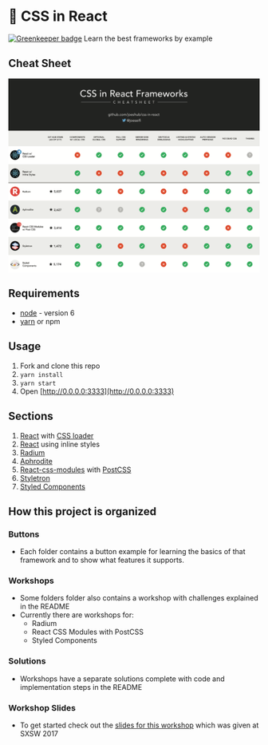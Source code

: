 # 🍭 CSS in React

[![Greenkeeper badge](https://badges.greenkeeper.io/joeshub/css-in-react.svg)](https://greenkeeper.io/)
Learn the best frameworks by example

## Cheat Sheet
<img src="https://raw.githubusercontent.com/joeshub/css-in-react-content/master/CSS-in-React-Frameworks-CheatSheet.png" alt="CSS in React Cheat Sheet" align="center" />

## Requirements
* [node](https://nodejs.org/en/download/releases/) - version 6
* [yarn](https://yarnpkg.com) or npm

## Usage
1. Fork and clone this repo
2. ``yarn install``
6. ``yarn start``
7. Open [http://0.0.0.0:3333](http://0.0.0.0:3333)

## Sections
01. [React](https://github.com/facebook/react) with [CSS loader](https://github.com/webpack-contrib/css-loader)
02. [React](https://github.com/facebook/react) using inline styles
03. [Radium](https://github.com/FormidableLabs/radium)
04. [Aphrodite](https://github.com/Khan/aphrodite)
05. [React-css-modules](https://github.com/gajus/react-css-modules) with [PostCSS](https://github.com/postcss/postcss)
06. [Styletron](https://github.com/rtsao/styletron)
07. [Styled Components](https://github.com/styled-components/styled-components)

## How this project is organized

### Buttons
- Each folder contains a button example for learning the basics of that framework and to show what features it supports.

### Workshops
- Some folders folder also contains a workshop with challenges explained in the README
- Currently there are workshops for:
  - Radium
  - React CSS Modules with PostCSS
  - Styled Components

### Solutions
- Workshops have a separate solutions complete with code and implementation steps in the README

### Workshop Slides
- To get started check out the [slides for this workshop](http://seifi.org/css/sxsw-slides-css-in-react-the-good-the-bad-and-the-ugly.html) which was given at SXSW 2017
